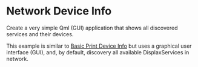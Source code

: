 # Network Device Info

Create a very simple Qml (GUI) application that shows all discovered services and their devices.

This example is similar to [Basic Print Device Info](../BasicPrintDeviceInfo/readme.md) but uses a graphical user interface (GUI),
and, by default, discovery all available DisplaxServices in network.
